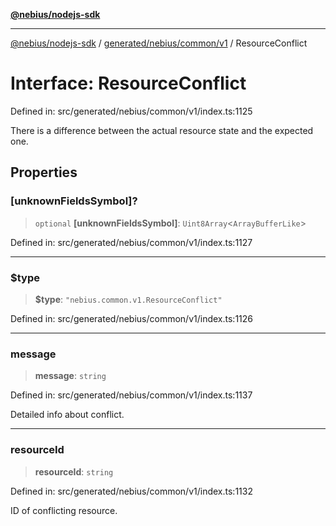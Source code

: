 [**@nebius/nodejs-sdk**](../../../../../README.md)

***

[@nebius/nodejs-sdk](../../../../../README.md) / [generated/nebius/common/v1](../README.md) / ResourceConflict

# Interface: ResourceConflict

Defined in: src/generated/nebius/common/v1/index.ts:1125

There is a difference between the actual resource state and the expected one.

## Properties

### \[unknownFieldsSymbol\]?

> `optional` **\[unknownFieldsSymbol\]**: `Uint8Array`\<`ArrayBufferLike`\>

Defined in: src/generated/nebius/common/v1/index.ts:1127

***

### $type

> **$type**: `"nebius.common.v1.ResourceConflict"`

Defined in: src/generated/nebius/common/v1/index.ts:1126

***

### message

> **message**: `string`

Defined in: src/generated/nebius/common/v1/index.ts:1137

Detailed info about conflict.

***

### resourceId

> **resourceId**: `string`

Defined in: src/generated/nebius/common/v1/index.ts:1132

ID of conflicting resource.

